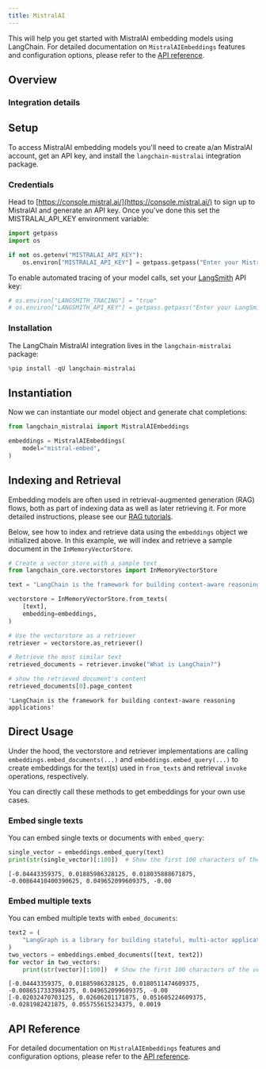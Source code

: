 ```yaml
---
title: MistralAI
---
```


This will help you get started with MistralAI embedding models using LangChain. For detailed documentation on `MistralAIEmbeddings` features and configuration options, please refer to the [API reference](https://python.langchain.com/api_reference/mistralai/embeddings/langchain_mistralai.embeddings.MistralAIEmbeddings.html).

## Overview

### Integration details

<ItemTable category="text_embedding" item="MistralAI" />

## Setup

To access MistralAI embedding models you'll need to create a/an MistralAI account, get an API key, and install the `langchain-mistralai` integration package.

### Credentials

Head to [https://console.mistral.ai/](https://console.mistral.ai/) to sign up to MistralAI and generate an API key. Once you've done this set the MISTRALAI_API_KEY environment variable:

```python
import getpass
import os

if not os.getenv("MISTRALAI_API_KEY"):
    os.environ["MISTRALAI_API_KEY"] = getpass.getpass("Enter your MistralAI API key: ")
```

To enable automated tracing of your model calls, set your [LangSmith](https://docs.smith.langchain.com/) API key:

```python
# os.environ["LANGSMITH_TRACING"] = "true"
# os.environ["LANGSMITH_API_KEY"] = getpass.getpass("Enter your LangSmith API key: ")
```

### Installation

The LangChain MistralAI integration lives in the `langchain-mistralai` package:

```python
%pip install -qU langchain-mistralai
```

## Instantiation

Now we can instantiate our model object and generate chat completions:

```python
from langchain_mistralai import MistralAIEmbeddings

embeddings = MistralAIEmbeddings(
    model="mistral-embed",
)
```

## Indexing and Retrieval

Embedding models are often used in retrieval-augmented generation (RAG) flows, both as part of indexing data as well as later retrieving it. For more detailed instructions, please see our [RAG tutorials](/oss/tutorials/rag).

Below, see how to index and retrieve data using the `embeddings` object we initialized above. In this example, we will index and retrieve a sample document in the `InMemoryVectorStore`.

```python
# Create a vector store with a sample text
from langchain_core.vectorstores import InMemoryVectorStore

text = "LangChain is the framework for building context-aware reasoning applications"

vectorstore = InMemoryVectorStore.from_texts(
    [text],
    embedding=embeddings,
)

# Use the vectorstore as a retriever
retriever = vectorstore.as_retriever()

# Retrieve the most similar text
retrieved_documents = retriever.invoke("What is LangChain?")

# show the retrieved document's content
retrieved_documents[0].page_content
```

```output
'LangChain is the framework for building context-aware reasoning applications'
```

## Direct Usage

Under the hood, the vectorstore and retriever implementations are calling `embeddings.embed_documents(...)` and `embeddings.embed_query(...)` to create embeddings for the text(s) used in `from_texts` and retrieval `invoke` operations, respectively.

You can directly call these methods to get embeddings for your own use cases.

### Embed single texts

You can embed single texts or documents with `embed_query`:

```python
single_vector = embeddings.embed_query(text)
print(str(single_vector)[:100])  # Show the first 100 characters of the vector
```

```output
[-0.04443359375, 0.01885986328125, 0.018035888671875, -0.00864410400390625, 0.049652099609375, -0.00
```

### Embed multiple texts

You can embed multiple texts with `embed_documents`:

```python
text2 = (
    "LangGraph is a library for building stateful, multi-actor applications with LLMs"
)
two_vectors = embeddings.embed_documents([text, text2])
for vector in two_vectors:
    print(str(vector)[:100])  # Show the first 100 characters of the vector
```

```output
[-0.04443359375, 0.01885986328125, 0.0180511474609375, -0.0086517333984375, 0.049652099609375, -0.00
[-0.02032470703125, 0.02606201171875, 0.051605224609375, -0.0281982421875, 0.055755615234375, 0.0019
```

## API Reference

For detailed documentation on `MistralAIEmbeddings` features and configuration options, please refer to the [API reference](https://python.langchain.com/api_reference/mistralai/embeddings/langchain_mistralai.embeddings.MistralAIEmbeddings.html).
